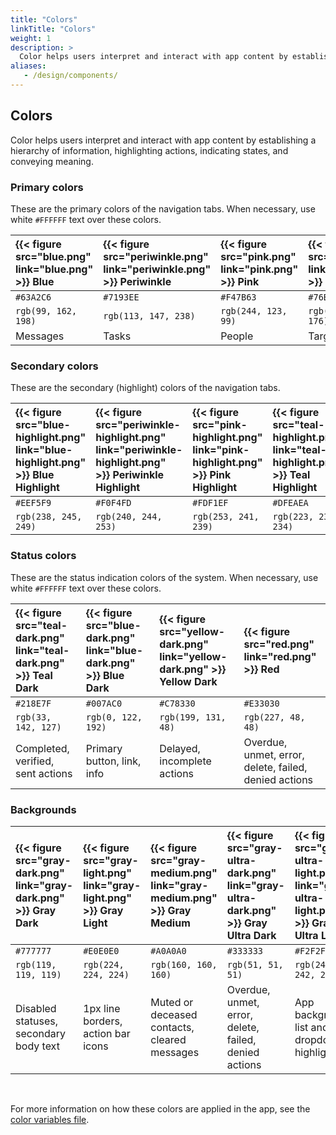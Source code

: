 ```yaml
---
title: "Colors"
linkTitle: "Colors"
weight: 1
description: >
  Color helps users interpret and interact with app content by establishing a hierarchy of information, highlighting actions, indicating states, and conveying meaning.
aliases:
   - /design/components/
---
```


## Colors
Color helps users interpret and interact with app content by establishing a hierarchy of information, highlighting actions, indicating states, and conveying meaning.

### Primary colors
These are the primary colors of the navigation tabs. When necessary, use white `#FFFFFF` text over these colors.

| {{< figure src="blue.png" link="blue.png" >}} Blue 	| {{< figure src="periwinkle.png" link="periwinkle.png" >}} Periwinkle 	| {{< figure src="pink.png" link="pink.png" >}} Pink 	| {{< figure src="teal.png" link="teal.png" >}} Teal 	| {{< figure src="yellow.png" link="yellow.png" >}} Yellow 	|
|:------------------------------------------------------------- 	|:------------------------------------------------------------------- 	|:------------------------------------------------------------- 	|:------------------------------------------------------------- 	|:--------------------------------------------------------------- 	|
| `#63A2C6`                                                     	| `#7193EE`                                                           	| `#F47B63`                                                     	| `#76B0B0`                                                     	| `#E9AA22`                                                       	|
| `rgb(99, 162, 198)`                                           	| `rgb(113, 147, 238)`                                                	| `rgb(244, 123, 99)`                                           	| `rgb(118, 176, 176)`                                          	| `rgb(233, 170, 34)`                                             	|
| Messages                                           	            | Tasks                                                                 | People                                                          | Targets                                                         | Reports                                                           |


### Secondary colors

These are the secondary (highlight) colors of the navigation tabs. 

| {{< figure src="blue-highlight.png" link="blue-highlight.png" >}} Blue Highlight 	| {{< figure src="periwinkle-highlight.png" link="periwinkle-highlight.png" >}}  Periwinkle Highlight 	| {{< figure src="pink-highlight.png" link="pink-highlight.png" >}} Pink Highlight 	| {{< figure src="teal-highlight.png" link="teal-highlight.png" >}} Teal Highlight 	| {{< figure src="yellow-highlight.png" link="yellow-highlight.png" >}} Yellow Highlight 	|
|:-------------------------------------------------------------------------	|:------------------------------------------------------------------------------	|:-------------------------------------------------------------------------	|:-------------------------------------------------------------------------	|:---------------------------------------------------------------------------	|
| `#EEF5F9`                                                               	| `#F0F4FD`                                                                     	| `#FDF1EF`                                                               	| `#DFEAEA`                                                               	| `#FCF6E7`                                                                 	|
| `rgb(238, 245, 249)`                                                    	| `rgb(240, 244, 253)`                                                          	| `rgb(253, 241, 239)`                                                    	| `rgb(223, 234, 234)`                                                    	| `rgb(252, 246, 231)`                                                      	|


### Status colors

These are the status indication colors of the system. When necessary, use white `#FFFFFF` text over these colors.

| {{< figure src="teal-dark.png" link="teal-dark.png" >}} Teal Dark 	| {{< figure src="blue-dark.png" link="blue-dark.png" >}} Blue Dark 	| {{< figure src="yellow-dark.png" link="yellow-dark.png" >}} Yellow Dark 	| {{< figure src="red.png" link="red.png" >}} Red 	|
|:-------------------------------------------------------------------	|:------------------------------------------------------------------	|:---------------------------------------------------------------------	|:-------------------------------------------------------------	|
| `#218E7F`                                                          	| `#007AC0`                                                         	| `#C78330`                                                            	| `#E33030`                                                    	|
| `rgb(33, 142, 127)`                                                	| `rgb(0, 122, 192)`                                                	| `rgb(199, 131, 48)`                                                  	| `rgb(227, 48, 48)`                                           	|
| Completed, verified, sent actions                                  	| Primary button, link, info                                        	| Delayed, incomplete actions                                          	| Overdue, unmet, error, delete, failed, denied actions        	|


### Backgrounds

| {{< figure src="gray-dark.png" link="gray-dark.png" >}} Gray Dark 	| {{< figure src="gray-light.png" link="gray-light.png" >}} Gray Light 	| {{< figure src="gray-medium.png" link="gray-medium.png" >}} Gray Medium 	| {{< figure src="gray-ultra-dark.png" link="gray-ultra-dark.png" >}} Gray Ultra Dark 	| {{< figure src="gray-ultra-light.png" link="gray-ultra-light.png" >}} Gray Ultra Light 	| {{< figure src="white.png" link="white.png" >}} White 	|
|:-------------------------------------------------------------------	|:--------------------------------------------------------------------	|:---------------------------------------------------------------------	|:-------------------------------------------------------------------------	|:--------------------------------------------------------------------------	|:---------------------------------------------------------------	|
| `#777777`                                                          	| `#E0E0E0`                                                           	| `#A0A0A0`                                                            	| `#333333`                                                                	| `#F2F2F2`                                                                 	| `#FFFFFF`                                                      	|
| `rgb(119, 119, 119)`                                               	| `rgb(224, 224, 224)`                                                	| `rgb(160, 160, 160)`                                                 	| `rgb(51, 51, 51)`                                                        	| `rgb(242, 242, 242)`                                                      	| `rgb(255, 255, 255)`                                           	|
| Disabled statuses, secondary body text                             	| 1px line borders, action bar icons                                  	| Muted or deceased contacts, cleared messages                         	| Overdue, unmet, error, delete, failed, denied actions                    	| App background, list and dropdown highlights                              	| Form background                                                	|

<br>

For more information on how these colors are applied in the app, see the [color variables file](https://github.com/medic/cht-core/blob/master/webapp/src/css/variables.less). 